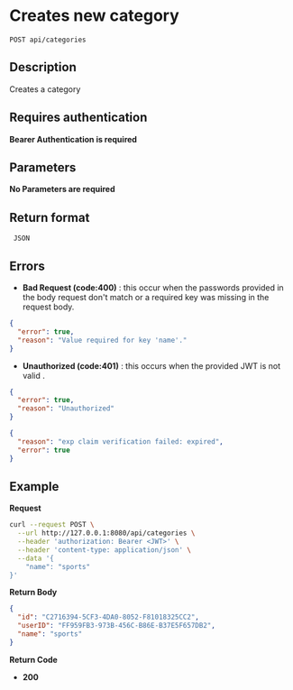 # Creates new category

    POST api/categories

## Description

Creates a category

## Requires authentication

**Bearer Authentication is required**

## Parameters

**No Parameters are required**

## Return format

     JSON

## Errors

- **Bad Request (code:400)** : this occur when the passwords provided in the body request don't match or a required key was missing in the request body.

```json
{
  "error": true,
  "reason": "Value required for key 'name'."
}
```

- **Unauthorized (code:401)** : this occurs when the provided JWT is not valid .

```json
{
  "error": true,
  "reason": "Unauthorized"
}
```

```json
{
  "reason": "exp claim verification failed: expired",
  "error": true
}
```

## Example

**Request**

```bash
curl --request POST \
  --url http://127.0.0.1:8080/api/categories \
  --header 'authorization: Bearer <JWT>' \
  --header 'content-type: application/json' \
  --data '{
	"name": "sports"
}'
```

**Return Body**

```json
{
  "id": "C2716394-5CF3-4DA0-8052-F81018325CC2",
  "userID": "FF959FB3-973B-456C-B86E-B37E5F657DB2",
  "name": "sports"
}
```

**Return Code**

- **200**
